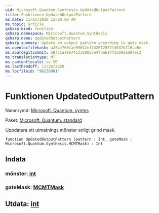 ```yaml
---
uid: Microsoft.Quantum.Synthesis.UpdatedOutputPattern
title: Funktionen UpdatedOutputPattern
ms.date: 11/25/2020 12:00:00 AM
ms.topic: article
qsharp.kind: function
qsharp.namespace: Microsoft.Quantum.Synthesis
qsharp.name: UpdatedOutputPattern
qsharp.summary: Update an output pattern according to gate mask.
ms.openlocfilehash: a284e766fae99012ef742612077f4637d716cb8e
ms.sourcegitcommit: a87c1aa8e7453360025e47ba614f25b02ea84ec3
ms.translationtype: MT
ms.contentlocale: sv-SE
ms.lasthandoff: 11/26/2020
ms.locfileid: "96230981"
---
```

# <a name="updatedoutputpattern-function"></a>Funktionen UpdatedOutputPattern

Namnrymd: [Microsoft. Quantum. syntes](xref:Microsoft.Quantum.Synthesis)

Paket: [Microsoft. Quantum. standard](https://nuget.org/packages/Microsoft.Quantum.Standard)


Uppdatera ett utmatnings mönster enligt grind mask.

```qsharp
function UpdatedOutputPattern (pattern : Int, gateMask : Microsoft.Quantum.Synthesis.MCMTMask) : Int
```


## <a name="input"></a>Indata

### <a name="pattern--int"></a>mönster: [int](xref:microsoft.quantum.lang-ref.int)




### <a name="gatemask--mcmtmask"></a>gateMask: [MCMTMask](xref:Microsoft.Quantum.Synthesis.MCMTMask)





## <a name="output--int"></a>Utdata: [int](xref:microsoft.quantum.lang-ref.int)

